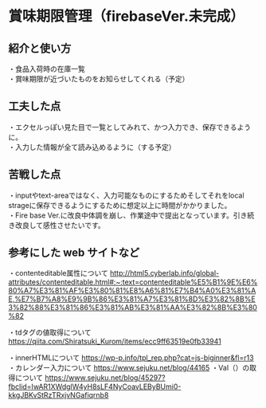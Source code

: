 # 賞味期限管理（firebaseVer.未完成）



## 紹介と使い方

  ・食品入荷時の在庫一覧  
  ・賞味期限が近づいたものをお知らせしてくれる（予定）

  

## 工夫した点

 ・エクセルっぽい見た目で一覧としてみれて、かつ入力でき、保存できるように。      
 ・入力した情報が全て読み込めるように（する予定）

## 苦戦した点

  ・inputやtext-areaではなく、入力可能なものにするためそしてそれをlocal strageに保存できるようにするために想定以上に時間がかかりました。  
  ・Fire base Ver.に改良中体調を崩し、作業途中で提出となっています。引き続き改良して感性させたいです。

## 参考にした web サイトなど
・contenteditable属性について
http://html5.cyberlab.info/global-attributes/contenteditable.html#:~:text=contenteditable%E5%B1%9E%E6%80%A7%E3%81%AF%E3%80%81%E8%A6%81%E7%B4%A0%E3%81%AE,%E7%B7%A8%E9%9B%86%E3%81%A7%E3%81%8D%E3%82%8B%E3%82%88%E3%81%86%E3%81%AB%E3%81%AA%E3%82%8B%E3%80%82

・tdタグの値取得について
https://qiita.com/Shiratsuki_Kurom/items/ecc9ff63519e0fb33941

・innerHTMLについて
https://wp-p.info/tpl_rep.php?cat=js-biginner&fl=r13
・カレンダー入力について
https://www.sejuku.net/blog/44165
・Val（）の取得について
https://www.sejuku.net/blog/45297?fbclid=IwAR1XWdglW4yH8sLF4NyCoavLEByBUmi0-kkgJBKvStRzTRxjvNGafiqrnb8